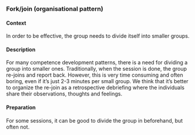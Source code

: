 ### Fork/join (organisational pattern)

#### Context
In order to be effective, the group needs to divide itself into smaller groups.

#### Description
For many competence development patterns, there is a need for dividing a group into smaller ones. Traditionally, when the session is done, the group re-joins and report back. However, this is very time consuming and often boring, even if it’s just 2-3 minutes per small group. We think that it’s better to organize the re-join as a retrospective debriefing where the individuals share their observations, thoughts and feelings.

#### Preparation
For some sessions, it can be good to divide the group in beforehand, but often not.
